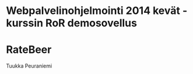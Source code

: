 Webpalvelinohjelmointi 2014 kevät -kurssin RoR demosovellus
======
RateBeer
======

Tuukka Peuraniemi

